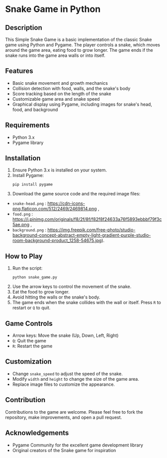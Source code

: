 # Snake Game in Python

## Description
This Simple Snake Game is a basic implementation of the classic Snake game using Python and Pygame. The player controls a snake, which moves around the game area, eating food to grow longer. The game ends if the snake runs into the game area walls or into itself.

## Features
- Basic snake movement and growth mechanics
- Collision detection with food, walls, and the snake's body
- Score tracking based on the length of the snake
- Customizable game area and snake speed
- Graphical display using Pygame, including images for snake's head, food, and background

## Requirements
- Python 3.x
- Pygame library

## Installation
1. Ensure Python 3.x is installed on your system.
2. Install Pygame:
   ```
   pip install pygame
   ```
3. Download the game source code and the required image files:
-  `snake-head.png` : https://cdn-icons-png.flaticon.com/512/2469/2469814.png ,
-  `food.png` : https://i.pinimg.com/originals/f8/2f/8f/f82f8f24633a76f5893ebbbf79f3c5ae.png ,
-  `background.png` : https://img.freepik.com/free-photo/studio-background-concept-abstract-empty-light-gradient-purple-studio-room-background-product_1258-54675.jpg).

## How to Play
1. Run the script:
   ```
   python snake_game.py
   ```
2. Use the arrow keys to control the movement of the snake.
3. Eat the food to grow longer.
4. Avoid hitting the walls or the snake's body.
5. The game ends when the snake collides with the wall or itself. Press `R` to restart or `Q` to quit.

## Game Controls
- Arrow keys: Move the snake (Up, Down, Left, Right)
- `Q`: Quit the game
- `R`: Restart the game

## Customization
- Change `snake_speed` to adjust the speed of the snake.
- Modify `width` and `height` to change the size of the game area.
- Replace image files to customize the appearance.

## Contribution
Contributions to the game are welcome. Please feel free to fork the repository, make improvements, and open a pull request.



## Acknowledgements
- Pygame Community for the excellent game development library
- Original creators of the Snake game for inspiration
